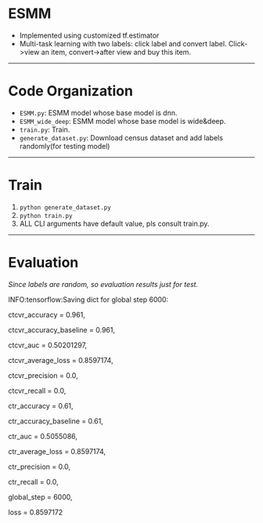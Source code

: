 # ESMM
 * Implemented using customized tf.estimator
 * Multi-task learning with two labels: click label and convert label. Click->view an item, convert->after view and buy this item. 
-----
# Code Organization
* ``ESMM.py``: ESMM model whose base model is dnn.
* ``ESMM_wide_deep``: ESMM model whose base model is wide&deep.
* ``train.py``: Train.
* ``generate_dataset.py``: Download census dataset and add labels randomly(for testing model)


-----
# Train
1. ``python generate_dataset.py``
1. ``python train.py``
1. ALL CLI arguments have default value, pls consult train.py.
-----

# Evaluation
*Since labels are random, so evaluation results just for test.*

INFO:tensorflow:Saving dict for global step 6000: 

ctcvr_accuracy = 0.961, 

ctcvr_accuracy_baseline = 0.961, 

ctcvr_auc = 0.50201297, 

ctcvr_average_loss = 0.8597174, 

ctcvr_precision = 0.0, 

ctcvr_recall = 0.0, 

ctr_accuracy = 0.61, 

ctr_accuracy_baseline = 0.61, 

ctr_auc = 0.5055086, 

ctr_average_loss = 0.8597174, 

ctr_precision = 0.0, 

ctr_recall = 0.0, 

global_step = 6000, 

loss = 0.8597172
